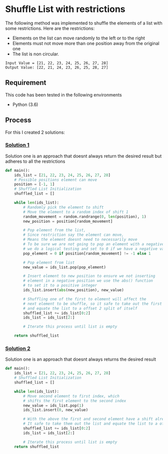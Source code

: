 # Shuffle List with restrictions

The following method was implemented to shuffle the elements of a list with some restrictions.
Here are the restrictions:
* Elements on the list can move randomly to the left or to the right
* Elements must not move more than one position away from the original one
* The list is non circular.

```
Input Value = [21, 22, 23, 24, 25, 26, 27, 28]
Output Value: [22, 21, 24, 23, 26, 25, 28, 27]
```

## Requirement

This code has been tested in the following environments

* Python (3.6)

## Process
For this I created 2 solutions:

### [Solution 1](https://github.com/kolawolebalogun/shuffle-list/blob/master/solution_that_matches_restriction.py)
Solution one is an approach that doesnt always return the desired result but adheres to all the restrictions

```python
def main():
    ids_list = [21, 22, 23, 24, 25, 26, 27, 28]
    # Possible positions element can move
    position = [-1, 1]
    # Shuffled List Initialization
    shuffled_list = []

    while len(ids_list):
        # Randomly pick the element to shift
        # Move the element to a random index of shift 1
        random_movement = random.randrange(0, len(position), 1)
        new_position = position[random_movement]

        # Pop element from the list,
        # Since restriction say the element can move,
        # Means the element doesnt need to necessarily move
        # To be sure we are not going to pop an element with a negative index
        # we do a logical testing and set to 0 if we have a negative value
        pop_element = 0 if position[random_movement] != -1 else 1

        # Pop element from list
        new_value = ids_list.pop(pop_element)

        # Insert element to new position to ensure we not inserting
        # element in a negative position we use the abs() function
        # to set it to a positive integer
        ids_list.insert(abs(new_position), new_value)

        # Shuffling one of the first to element will affect the
        # next element to be shuffle, so it safe to take out the first two element
        # and equate the list to a offset 2 split of itself
        shuffled_list += ids_list[0:2]
        ids_list = ids_list[2:]

        # Iterate this process until list is empty

    return shuffled_list
```


### [Solution 2](https://github.com/kolawolebalogun/shuffle-list/blob/master/solution_that_outputs_expected_result.py)
Solution one is an approach that doesnt always returns the desired result
```python
def main():
    ids_list = [21, 22, 23, 24, 25, 26, 27, 28]
    # Shuffled List Initialization
    shuffled_list = []

    while len(ids_list):
        # Move second element to first index, which
        # shifts the first element to the second index
        new_value = ids_list.pop(1)
        ids_list.insert(0, new_value)

        # With the above the first and second element have a shift already
        # It safe to take them out the list and equate the list to a offset 2 split of itself
        shuffled_list += ids_list[0:2]
        ids_list = ids_list[2:]

        # Iterate this process until list is empty
    return shuffled_list
```